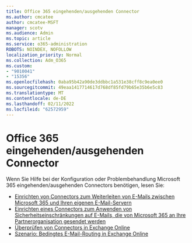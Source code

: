 ```yaml
---
title: Office 365 eingehenden/ausgehenden Connector
ms.author: cmcatee
author: cmcatee-MSFT
manager: scotv
ms.audience: Admin
ms.topic: article
ms.service: o365-administration
ROBOTS: NOINDEX, NOFOLLOW
localization_priority: Normal
ms.collection: Adm_O365
ms.custom:
- "9010041"
- "15356"
ms.openlocfilehash: 0aba95b42a90de3ddbbc1a531e38cff8c9ea0ee0
ms.sourcegitcommit: 49eaa1417714617d768df85fd79b65e35b6e5c83
ms.translationtype: MT
ms.contentlocale: de-DE
ms.lasthandoff: 02/11/2022
ms.locfileid: "62572959"
---
```

# <a name="office-365-inboundoutbound-connector"></a>Office 365 eingehenden/ausgehenden Connector

Wenn Sie Hilfe bei der Konfiguration oder Problembehandlung Microsoft 365 eingehenden/ausgehenden Connectors benötigen, lesen Sie:

- [Einrichten von Connectors zum Weiterleiten von E-Mails zwischen Microsoft 365 und Ihren eigenen E-Mail-Servern](https://aka.ms/connectorsetup)
- [Einrichten eines Connectors zum Anwenden von Sicherheitseinschränkungen auf E-Mails, die von Microsoft 365 an Ihre Partnerorganisation gesendet werden](https://aka.ms/secureconnector)
- [Überprüfen von Connectors in Exchange Online](https://aka.ms/validateconnector)
- [Szenario: Bedingtes E-Mail-Routing in Exchange Online](https://aka.ms/conditionalrouting)
